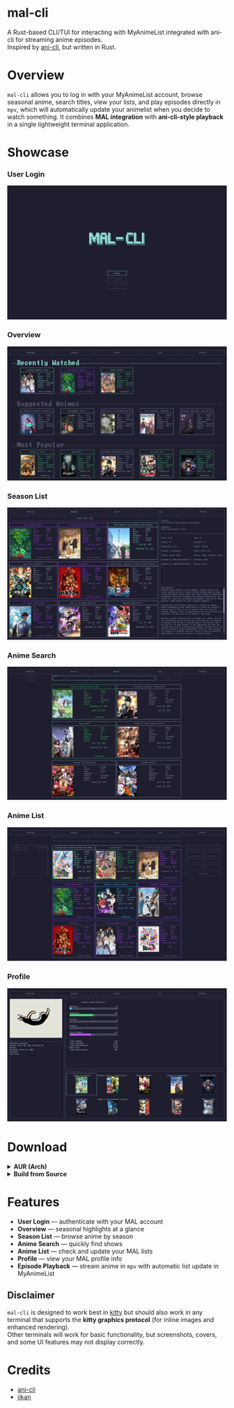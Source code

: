 # mal-cli

A Rust-based CLI/TUI for interacting with MyAnimeList integrated with ani-cli for streaming anime episodes.  
Inspired by [ani-cli](https://github.com/pystardust/ani-cli), but written in Rust.


# Overview

`mal-cli` allows you to log in with your MyAnimeList account, browse seasonal anime, search titles, view your lists, and play episodes directly in `mpv`, which will automatically update your animelist when you decide to watch something.
It combines **MAL integration** with **ani-cli-style playback** in a single lightweight terminal application.


# Showcase

### User Login
![User Login](docs/1.png)

### Overview
![Overview](docs/2.png)

### Season List
![Season List](docs/3.png)

### Anime Search
![Anime Search](docs/4.png)

### Anime List
![Anime List](docs/5.png)

### Profile
![Profile](docs/6.png)


# Download

<details>
<summary><strong>AUR (Arch)</strong></summary>

```bash
yay -S mal
````

Run with:

```bash
mal
# or
mal-cli
```

</details>

<details>
<summary><strong>Build from Source</strong></summary>

```bash
git clone https://github.com/Dogfetus/mal-cli.git
cd mal-cli
cargo build --release
```

Run with:

```bash
./target/release/mal-cli
```

</details>


# Features

* **User Login** — authenticate with your MAL account
* **Overview** — seasonal highlights at a glance
* **Season List** — browse anime by season
* **Anime Search** — quickly find shows
* **Anime List** — check and update your MAL lists
* **Profile** — view your MAL profile info
* **Episode Playback** — stream anime in `mpv` with automatic list update in MyAnimeList


## Disclaimer

`mal-cli` is designed to work best in [kitty](https://sw.kovidgoyal.net/kitty/) but should also work in any terminal that supports the **kitty graphics protocol** (for inline images and enhanced rendering).  
Other terminals will work for basic functionality, but screenshots, covers, and some UI features may not display correctly.


# Credits

* [ani-cli](https://github.com/pystardust/ani-cli)
* [jikan](https://github.com/jikan-me/jikan)

